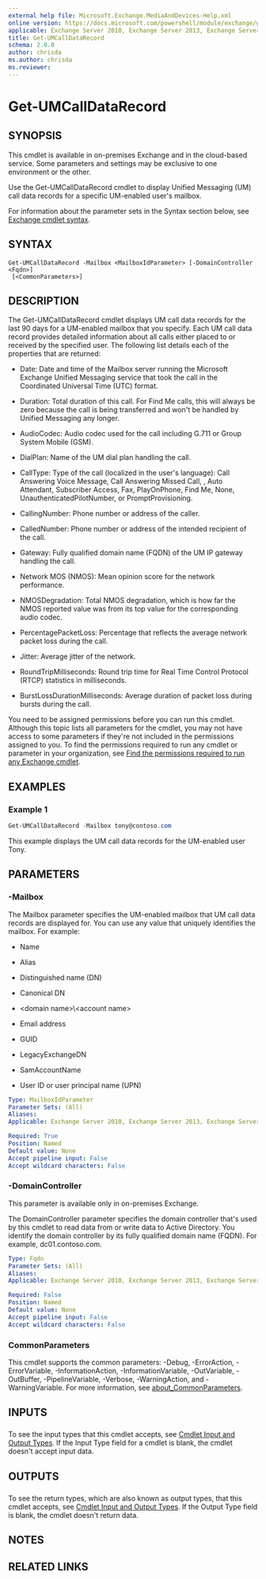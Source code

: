 ```yaml
---
external help file: Microsoft.Exchange.MediaAndDevices-Help.xml
online version: https://docs.microsoft.com/powershell/module/exchange/get-umcalldatarecord
applicable: Exchange Server 2010, Exchange Server 2013, Exchange Server 2016, Exchange Server 2019, Exchange Online
title: Get-UMCallDataRecord
schema: 2.0.0
author: chrisda
ms.author: chrisda
ms.reviewer:
---
```


# Get-UMCallDataRecord

## SYNOPSIS
This cmdlet is available in on-premises Exchange and in the cloud-based service. Some parameters and settings may be exclusive to one environment or the other.

Use the Get-UMCallDataRecord cmdlet to display Unified Messaging (UM) call data records for a specific UM-enabled user's mailbox.

For information about the parameter sets in the Syntax section below, see [Exchange cmdlet syntax](https://docs.microsoft.com/powershell/exchange/exchange-cmdlet-syntax).

## SYNTAX

```
Get-UMCallDataRecord -Mailbox <MailboxIdParameter> [-DomainController <Fqdn>]
 [<CommonParameters>]
```

## DESCRIPTION
The Get-UMCallDataRecord cmdlet displays UM call data records for the last 90 days for a UM-enabled mailbox that you specify. Each UM call data record provides detailed information about all calls either placed to or received by the specified user. The following list details each of the properties that are returned:

- Date: Date and time of the Mailbox server running the Microsoft Exchange Unified Messaging service that took the call in the Coordinated Universal Time (UTC) format.

- Duration: Total duration of this call. For Find Me calls, this will always be zero because the call is being transferred and won't be handled by Unified Messaging any longer.

- AudioCodec: Audio codec used for the call including G.711 or Group System Mobile (GSM).

- DialPlan: Name of the UM dial plan handling the call.

- CallType: Type of the call (localized in the user's language): Call Answering Voice Message, Call Answering Missed Call, , Auto Attendant, Subscriber Access, Fax, PlayOnPhone, Find Me, None, UnauthenticatedPilotNumber, or PromptProvisioning.

- CallingNumber: Phone number or address of the caller.

- CalledNumber: Phone number or address of the intended recipient of the call.

- Gateway: Fully qualified domain name (FQDN) of the UM IP gateway handling the call.

- Network MOS (NMOS): Mean opinion score for the network performance.

- NMOSDegradation: Total NMOS degradation, which is how far the NMOS reported value was from its top value for the corresponding audio codec.

- PercentagePacketLoss: Percentage that reflects the average network packet loss during the call.

- Jitter: Average jitter of the network.

- RoundTripMilliseconds: Round trip time for Real Time Control Protocol (RTCP) statistics in milliseconds.

- BurstLossDurationMilliseconds: Average duration of packet loss during bursts during the call.

You need to be assigned permissions before you can run this cmdlet. Although this topic lists all parameters for the cmdlet, you may not have access to some parameters if they're not included in the permissions assigned to you. To find the permissions required to run any cmdlet or parameter in your organization, see [Find the permissions required to run any Exchange cmdlet](https://docs.microsoft.com/powershell/exchange/find-exchange-cmdlet-permissions).

## EXAMPLES

### Example 1
```powershell
Get-UMCallDataRecord -Mailbox tony@contoso.com
```

This example displays the UM call data records for the UM-enabled user Tony.

## PARAMETERS

### -Mailbox
The Mailbox parameter specifies the UM-enabled mailbox that UM call data records are displayed for. You can use any value that uniquely identifies the mailbox. For example:

- Name

- Alias

- Distinguished name (DN)

- Canonical DN

- \<domain name\>\\\<account name\>

- Email address

- GUID

- LegacyExchangeDN

- SamAccountName

- User ID or user principal name (UPN)

```yaml
Type: MailboxIdParameter
Parameter Sets: (All)
Aliases:
Applicable: Exchange Server 2010, Exchange Server 2013, Exchange Server 2016, Exchange Server 2019, Exchange Online

Required: True
Position: Named
Default value: None
Accept pipeline input: False
Accept wildcard characters: False
```

### -DomainController
This parameter is available only in on-premises Exchange.

The DomainController parameter specifies the domain controller that's used by this cmdlet to read data from or write data to Active Directory. You identify the domain controller by its fully qualified domain name (FQDN). For example, dc01.contoso.com.

```yaml
Type: Fqdn
Parameter Sets: (All)
Aliases:
Applicable: Exchange Server 2010, Exchange Server 2013, Exchange Server 2016, Exchange Server 2019

Required: False
Position: Named
Default value: None
Accept pipeline input: False
Accept wildcard characters: False
```

### CommonParameters
This cmdlet supports the common parameters: -Debug, -ErrorAction, -ErrorVariable, -InformationAction, -InformationVariable, -OutVariable, -OutBuffer, -PipelineVariable, -Verbose, -WarningAction, and -WarningVariable. For more information, see [about_CommonParameters](https://go.microsoft.com/fwlink/p/?LinkID=113216).

## INPUTS

###  
To see the input types that this cmdlet accepts, see [Cmdlet Input and Output Types](https://go.microsoft.com/fwlink/p/?LinkId=616387). If the Input Type field for a cmdlet is blank, the cmdlet doesn't accept input data.

## OUTPUTS

###  
To see the return types, which are also known as output types, that this cmdlet accepts, see [Cmdlet Input and Output Types](https://go.microsoft.com/fwlink/p/?LinkId=616387). If the Output Type field is blank, the cmdlet doesn't return data.

## NOTES

## RELATED LINKS
